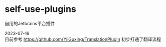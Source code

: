 # self-use-plugins
自用的Jetbrains平台插件

2023-07-16  
目前参考 https://github.com/YiiGuxing/TranslationPlugin 初步打通了翻译流程
